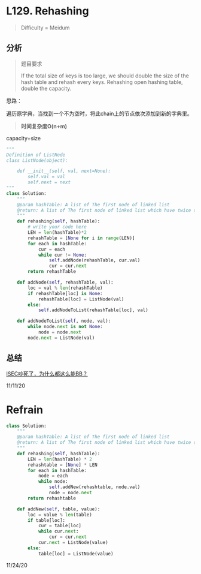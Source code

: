 # L129. Rehashing
> Difficulty = Meidum

## 分析

> 题目要求
> 
> If the total size of keys is too large, we should double the size of the hash table and rehash every keys. Rehashing open hashing table, double the capacity.

思路：

遍历原字典，当找到一个不为空时，将此chain上的节点依次添加到新的字典里。

> **时间复杂度O(n+m)**

capacity+size


```python
"""
Definition of ListNode
class ListNode(object):

    def __init__(self, val, next=None):
        self.val = val
        self.next = next
"""
class Solution:
    """
    @param hashTable: A list of The first node of linked list
    @return: A list of The first node of linked list which have twice size
    """
    def rehashing(self, hashTable):
        # write your code here
        LEN = len(hashTable)*2
        rehashTable = [None for i in range(LEN)]
        for each in hashTable:
            cur = each
            while cur != None:
                self.addNode(rehashTable, cur.val)
                cur = cur.next
        return rehashTable

    def addNode(self, rehashTable, val):
        loc = val % len(rehashTable)
        if rehashTable[loc] is None:
            rehashTable[loc] = ListNode(val)
        else:
            self.addNodeToList(rehashTable[loc], val)

    def addNodeToList(self, node, val):
        while node.next is not None:
            node = node.next
        node.next = ListNode(val)
```

## 总结

[ISEC吵死了，为什么都这么能BB？](https://www.jiuzhang.com/problem/rehashing/#tag-lang-python)

11/11/20

# Refrain

```python
class Solution:
    """
    @param hashTable: A list of The first node of linked list
    @return: A list of The first node of linked list which have twice size
    """
    def rehashing(self, hashTable):
        LEN = len(hashTable) * 2
        rehashtable = [None] * LEN
        for each in hashTable:
            node = each
            while node:
                self.addNew(rehashtable, node.val)
                node = node.next
        return rehashtable

    def addNew(self, table, value):
        loc = value % len(table)
        if table[loc]:
            cur = table[loc]
            while cur.next:
                cur = cur.next
            cur.next = ListNode(value)
        else:
            table[loc] = ListNode(value)
```

11/24/20